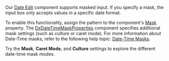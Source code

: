 Our [Date Edit](https://docs.devexpress.com/Blazor/DevExpress.Blazor.DxDateEdit-1) component supports masked input. If you specify a mask, the input box only accepts values in a specific date format.

To enable this functionality, assign the pattern to the component's [Mask](https://docs.devexpress.com/Blazor/DevExpress.Blazor.DxDateEdit-1.Mask) property. The [DxDateTimeMaskProperties](https://docs.devexpress.com/Blazor/DevExpress.Blazor.DxDateTimeMaskProperties) component specifies additional mask settings (such as culture or caret mode).  For more information about Date-Time masks, refer to the following help topic: [Date-Time Masks](https://docs.devexpress.com/Blazor/402515/data-editors/masks/date-time-masks).

Try the **Mask**, **Caret Mode**, and **Culture** settings to explore the different date-time mask modes.
